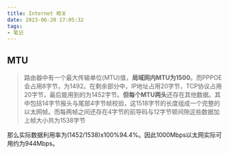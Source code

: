 ```yaml
---
title: Internet 相关
date: 2023-06-20 17:05:32
tags:
- 笔记
---
```

## MTU

> 路由器中有一个最大传输单位(MTU)值，**局域网内MTU为1500**。而PPPOE会占用8字节，为1492。在剩余部分中，IP地址占用20字节，TCP协议占用20字节，最后能用到的为1452字节。**但每个MTU两头**还存在其他数据。其中包括14字节报头与尾部4字节帧校验，这1518字节的长度组成一个完整的以太网帧。而每两帧之间还存在4字节的前导码与12字节顿间隙这些数据加上帧大小共为1538字节

那么实际数据利用率为(1452/1538)x100%94.4%。因此1000Mbps以太网实际可用约为944Mbps。
